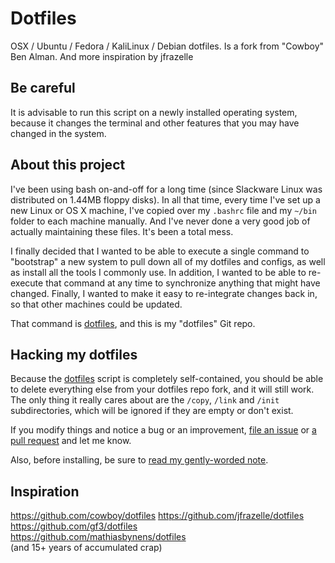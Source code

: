 # Dotfiles

OSX / Ubuntu / Fedora / KaliLinux / Debian dotfiles.
Is a fork from "Cowboy" Ben Alman.
And more inspiration by jfrazelle

## Be careful

It is advisable to run this script on a newly installed operating system, because it changes the terminal and other features that you may have changed in the system.

## About this project

I've been using bash on-and-off for a long time (since Slackware Linux was distributed on 1.44MB floppy disks). In all that time, every time I've set up a new Linux or OS X machine, I've copied over my `.bashrc` file and my `~/bin` folder to each machine manually. And I've never done a very good job of actually maintaining these files. It's been a total mess.

I finally decided that I wanted to be able to execute a single command to "bootstrap" a new system to pull down all of my dotfiles and configs, as well as install all the tools I commonly use. In addition, I wanted to be able to re-execute that command at any time to synchronize anything that might have changed. Finally, I wanted to make it easy to re-integrate changes back in, so that other machines could be updated.

That command is [dotfiles][dotfiles], and this is my "dotfiles" Git repo.

[dotfiles]: bin/dotfiles

## Hacking my dotfiles

Because the [dotfiles][dotfiles] script is completely self-contained, you should be able to delete everything else from your dotfiles repo fork, and it will still work. The only thing it really cares about are the `/copy`, `/link` and `/init` subdirectories, which will be ignored if they are empty or don't exist.

If you modify things and notice a bug or an improvement, [file an issue](https://github.com/ricardorsierra/dotfiles/issues) or [a pull request](https://github.com/ricardorsierra/dotfiles/pulls) and let me know.

Also, before installing, be sure to [read my gently-worded note](#heed-this-critically-important-warning-before-you-install).

## Inspiration
<https://github.com/cowboy/dotfiles>
<https://github.com/jfrazelle/dotfiles>  
<https://github.com/gf3/dotfiles>  
<https://github.com/mathiasbynens/dotfiles>  
(and 15+ years of accumulated crap)
